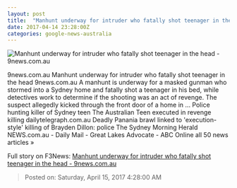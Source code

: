 ```yaml
---
layout: post
title:  "Manhunt underway for intruder who fatally shot teenager in the head - 9news.com.au"
date: 2017-04-14 23:28:00Z
categories: google-news-australia
---
```


![Manhunt underway for intruder who fatally shot teenager in the head - 9news.com.au](http://9network-vod-progressive.akamaized.net/media2/664969388001/2017/04/664969388001_5399154972001_5399154086001-vs.jpg)

9news.com.au Manhunt underway for intruder who fatally shot teenager in the head 9news.com.au A manhunt is underway for a masked gunman who stormed into a Sydney home and fatally shot a teenager in his bed, while detectives work to determine if the shooting was an act of revenge. The suspect allegedly kicked through the front door of a home in ... Police hunting killer of Sydney teen The Australian Teen executed in revenge killing dailytelegraph.com.au Deadly Panania brawl linked to 'execution-style' killing of Brayden Dillon: police The Sydney Morning Herald NEWS.com.au - Daily Mail - Great Lakes Advocate - ABC Online all 50 news articles »


Full story on F3News: [Manhunt underway for intruder who fatally shot teenager in the head - 9news.com.au](http://www.f3nws.com/n/tsdmrH)

> Posted on: Saturday, April 15, 2017 4:28:00 AM
